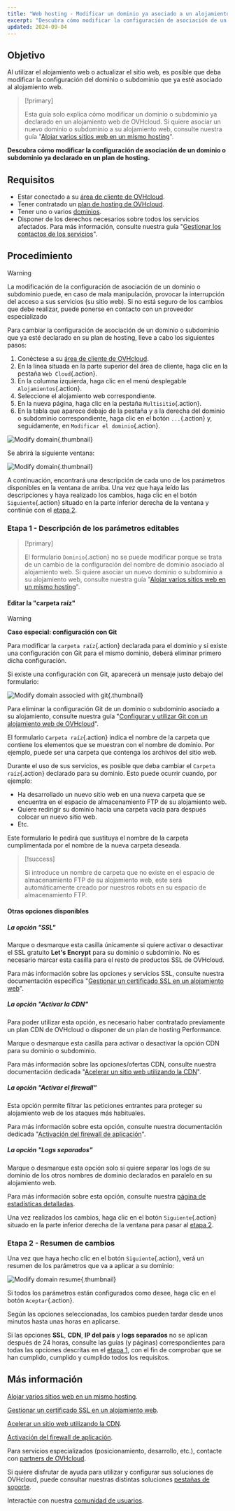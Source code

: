 ```yaml
---
title: "Web hosting - Modificar un dominio ya asociado a un alojamiento"
excerpt: "Descubra cómo modificar la configuración de asociación de un dominio o subdominio ya declarado en su plan de hosting"
updated: 2024-09-04
---
```


## Objetivo

Al utilizar el alojamiento web o actualizar el sitio web, es posible que deba modificar la configuración del dominio o subdominio que ya esté asociado al alojamiento web.

> [!primary]
>
> Esta guía solo explica cómo modificar un dominio o subdominio ya declarado en un alojamiento web de OVHcloud. Si quiere asociar un nuevo dominio o subdominio a su alojamiento web, consulte nuestra guía "[Alojar varios sitios web en un mismo hosting](/pages/web_cloud/web_hosting/multisites_configure_multisite)".
>

**Descubra cómo modificar la configuración de asociación de un dominio o subdominio ya declarado en un plan de hosting.**

## Requisitos

- Estar conectado a su [área de cliente de OVHcloud](/links/manager).
- Tener contratado un [plan de hosting de OVHcloud](/links/web/hosting).
- Tener uno o varios [dominios](/links/web/domains).
- Disponer de los derechos necesarios sobre todos los servicios afectados. Para más información, consulte nuestra guía "[Gestionar los contactos de los servicios](/pages/account_and_service_management/account_information/managing_contacts)".

## Procedimiento

> [!warning]
>
> La modificación de la configuración de asociación de un dominio o subdominio puede, en caso de mala manipulación, provocar la interrupción del acceso a sus servicios (su sitio web). Si no está seguro de los cambios que debe realizar, puede ponerse en contacto con un proveedor especializado
>

Para cambiar la configuración de asociación de un dominio o subdominio que ya esté declarado en su plan de hosting, lleve a cabo los siguientes pasos:

1. Conéctese a su [área de cliente de OVHcloud](/links/manager).
2. En la línea situada en la parte superior del área de cliente, haga clic en la pestaña `Web Cloud`{.action}.
3. En la columna izquierda, haga clic en el menú desplegable `Alojamientos`{.action}.
4. Seleccione el alojamiento web correspondiente.
5. En la nueva página, haga clic en la pestaña `Multisitio`{.action}.
6. En la tabla que aparece debajo de la pestaña y a la derecha del dominio o subdominio correspondiente, haga clic en el botón `...`{.action} y, seguidamente, en `Modificar el dominio`{.action}.

![Modify domain](/pages/assets/screens/control_panel/product-selection/web-cloud/web-hosting/multisite/modify-domain-2.png){.thumbnail}

Se abrirá la siguiente ventana:

![Modify domain](/pages/assets/screens/control_panel/product-selection/web-cloud/web-hosting/multisite/modify-a-domain-step-1-all-disabled.png){.thumbnail}

A continuación, encontrará una descripción de cada uno de los parámetros disponibles en la ventana de arriba. Una vez que haya leído las descripciones y haya realizado los cambios, haga clic en el botón `Siguiente`{.action} situado en la parte inferior derecha de la ventana y continúe con el [etapa 2](#step2).

### Etapa 1 - Descripción de los parámetros editables <a name="step1"></a>

> [!primary]
>
> El formulario `Dominio`{.action} no se puede modificar porque se trata de un cambio de la configuración del nombre de dominio asociado al alojamiento web. Si quiere asociar un nuevo dominio o subdominio a su alojamiento web, consulte nuestra guía "[Alojar varios sitios web en un mismo hosting](/pages/web_cloud/web_hosting/multisites_configure_multisite)".
>

#### Editar la "carpeta raíz"

> [!warning]
> **Caso especial: configuración con Git**
>
> Para modificar la `carpeta raíz`{.action} declarada para el dominio y si existe una configuración con Git para el mismo dominio, deberá eliminar primero dicha configuración.
>
> Si existe una configuración con Git, aparecerá un mensaje justo debajo del formulario:
>
> ![Modify domain associed with git](/pages/assets/screens/control_panel/product-selection/web-cloud/web-hosting/multisite/modify-a-domain-step-1-all-disabled-git-message.png){.thumbnail}
>
> Para eliminar la configuración Git de un dominio o subdominio asociado a su alojamiento, consulte nuestra guía "[Configurar y utilizar Git con un alojamiento web de OVHcloud](/pages/web_cloud/web_hosting/git_integration_webhosting)".
>

El formulario `Carpeta raíz`{.action} indica el nombre de la carpeta que contiene los elementos que se muestran con el nombre de dominio. Por ejemplo, puede ser una carpeta que contenga los archivos del sitio web.

Durante el uso de sus servicios, es posible que deba cambiar el `Carpeta raíz`{.action} declarado para su dominio. Esto puede ocurrir cuando, por ejemplo:

- Ha desarrollado un nuevo sitio web en una nueva carpeta que se encuentra en el espacio de almacenamiento FTP de su alojamiento web.
- Quiere redirigir su dominio hacia una carpeta vacía para después colocar un nuevo sitio web.
- Etc.

Este formulario le pedirá que sustituya el nombre de la carpeta cumplimentada por el nombre de la nueva carpeta deseada.

> [!success]
>
> Si introduce un nombre de carpeta que no existe en el espacio de almacenamiento FTP de su alojamiento web, este será automáticamente creado por nuestros robots en su espacio de almacenamiento FTP.
>

#### Otras opciones disponibles

##### La opción "SSL"

Marque o desmarque esta casilla únicamente si quiere activar o desactivar el SSL gratuito **Let's Encrypt** para su dominio o subdominio. No es necesario marcar esta casilla para el resto de productos SSL de OVHcloud.

Para más información sobre las opciones y servicios SSL, consulte nuestra documentación específica "[Gestionar un certificado SSL en un alojamiento web](/pages/web_cloud/web_hosting/ssl_on_webhosting)".

##### La opción "Activar la CDN"

Para poder utilizar esta opción, es necesario haber contratado previamente un plan CDN de OVHcloud o disponer de un plan de hosting Performance.

Marque o desmarque esta casilla para activar o desactivar la opción CDN para su dominio o subdominio.

Para más información sobre las opciones/ofertas CDN, consulte nuestra documentación dedicada "[Acelerar un sitio web utilizando la CDN](/pages/web_cloud/web_hosting/cdn_how_to_use_cdn)".

##### La opción "Activar el firewall"

Esta opción permite filtrar las peticiones entrantes para proteger su alojamiento web de los ataques más habituales.

Para más información sobre esta opción, consulte nuestra documentación dedicada "[Activación del firewall de aplicación](/pages/web_cloud/web_hosting/multisites_activating_application_firewall)".

##### La opción "Logs separados"

Marque o desmarque esta opción solo si quiere separar los logs de su dominio de los otros nombres de dominio declarados en paralelo en su alojamiento web.

Para más información sobre esta opción, consulte nuestra [página de estadísticas detalladas](/links/web/hosting-traffic-analysis).

Una vez realizados los cambios, haga clic en el botón `Siguiente`{.action} situado en la parte inferior derecha de la ventana para pasar al [etapa 2](#step2).

### Etapa 2 - Resumen de cambios <a name="step2"></a>

Una vez que haya hecho clic en el botón `Siguiente`{.action}, verá un resumen de los parámetros que va a aplicar a su dominio:

![Modify domain resume](/pages/assets/screens/control_panel/product-selection/web-cloud/web-hosting/multisite/modify-domain-step2.png){.thumbnail}

Si todos los parámetros están configurados como desee, haga clic en el botón `Aceptar`{.action}.

Según las opciones seleccionadas, los cambios pueden tardar desde unos minutos hasta unas horas en aplicarse.

Si las opciones **SSL**, **CDN**, **IP del país** y **logs separados** no se aplican después de 24 horas, consulte las guías (y páginas) correspondientes para todas las opciones descritas en el [etapa 1](#step1), con el fin de comprobar que se han cumplido, cumplido y cumplido todos los requisitos.

## Más información

[Alojar varios sitios web en un mismo hosting](/pages/web_cloud/web_hosting/multisites_configure_multisite).

[Gestionar un certificado SSL en un alojamiento web](/pages/web_cloud/web_hosting/ssl_on_webhosting).

[Acelerar un sitio web utilizando la CDN](/pages/web_cloud/web_hosting/cdn_how_to_use_cdn).

[Activación del firewall de aplicación](/pages/web_cloud/web_hosting/multisites_activating_application_firewall).
 
Para servicios especializados (posicionamiento, desarrollo, etc.), contacte con [partners de OVHcloud](/links/partner).
 
Si quiere disfrutar de ayuda para utilizar y configurar sus soluciones de OVHcloud, puede consultar nuestras distintas soluciones [pestañas de soporte](/links/support).
 
Interactúe con nuestra [comunidad de usuarios](/links/community).